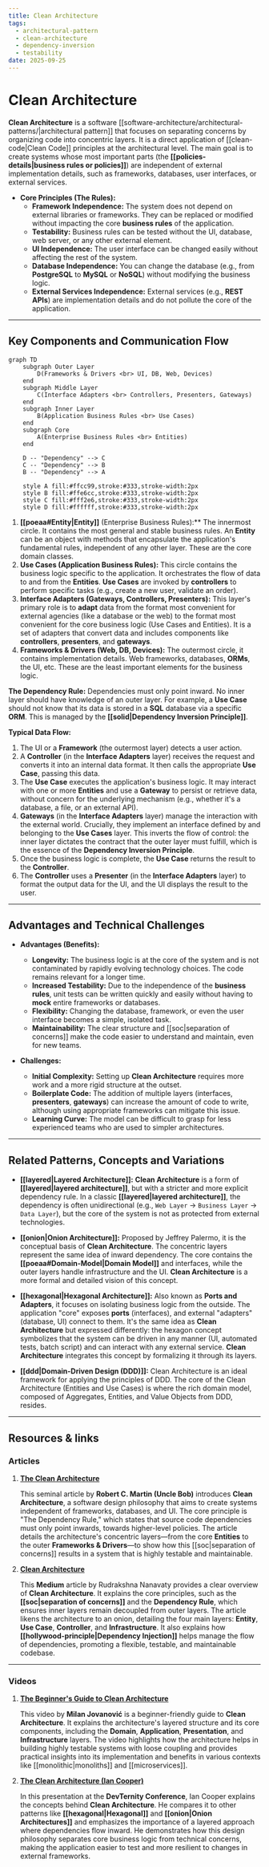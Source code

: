 ```yaml
---
title: Clean Architecture
tags:
  - architectural-pattern
  - clean-architecture
  - dependency-inversion
  - testability
date: 2025-09-25
---
```


# **Clean Architecture**

**Clean Architecture** is a software [[software-architecture/architectural-patterns/|architectural pattern]] that focuses on separating concerns by organizing code into concentric layers. It is a direct application of [[clean-code|Clean Code]] principles at the architectural level. The main goal is to create systems whose most important parts (the **[[policies-details|business rules or policies]]**) are independent of external implementation details, such as frameworks, databases, user interfaces, or external services.

* **Core Principles (The Rules):**
    * **Framework Independence:** The system does not depend on external libraries or frameworks. They can be replaced or modified without impacting the core **business rules** of the application.
    * **Testability:** Business rules can be tested without the UI, database, web server, or any other external element.
    * **UI Independence:** The user interface can be changed easily without affecting the rest of the system.
    * **Database Independence:** You can change the database (e.g., from **PostgreSQL** to **MySQL** or **NoSQL**) without modifying the business logic.
    * **External Services Independence:** External services (e.g., **REST APIs**) are implementation details and do not pollute the core of the application.

---

## **Key Components and Communication Flow**

```mermaid
graph TD
    subgraph Outer Layer
        D(Frameworks & Drivers <br> UI, DB, Web, Devices)
    end
    subgraph Middle Layer
        C(Interface Adapters <br> Controllers, Presenters, Gateways)
    end
    subgraph Inner Layer
        B(Application Business Rules <br> Use Cases)
    end
    subgraph Core
        A(Enterprise Business Rules <br> Entities)
    end

    D -- "Dependency" --> C
    C -- "Dependency" --> B
    B -- "Dependency" --> A

    style A fill:#ffcc99,stroke:#333,stroke-width:2px
    style B fill:#ffe6cc,stroke:#333,stroke-width:2px
    style C fill:#fff2e6,stroke:#333,stroke-width:2px
    style D fill:#ffffff,stroke:#333,stroke-width:2px
```

1.  **[[poeaa#Entity|Entity]]** (Enterprise Business Rules):** The innermost circle. It contains the most general and stable business rules. An **Entity** can be an object with methods that encapsulate the application's fundamental rules, independent of any other layer. These are the core domain classes.
2.  **Use Cases (Application Business Rules):** This circle contains the business logic specific to the application. It orchestrates the flow of data to and from the **Entities**. **Use Cases** are invoked by **controllers** to perform specific tasks (e.g., create a new user, validate an order).
3.  **Interface Adapters (Gateways, Controllers, Presenters):** This layer's primary role is to **adapt** data from the format most convenient for external agencies (like a database or the web) to the format most convenient for the core business logic (Use Cases and Entities). It is a set of adapters that convert data and includes components like **controllers**, **presenters**, and **gateways**.
4.  **Frameworks & Drivers (Web, DB, Devices):** The outermost circle, it contains implementation details. Web frameworks, databases, **ORMs**, the UI, etc. These are the least important elements for the business logic.

**The Dependency Rule:** Dependencies must only point inward. No inner layer should have knowledge of an outer layer. For example, a **Use Case** should not know that its data is stored in a **SQL** database via a specific **ORM**. This is managed by the **[[solid|Dependency Inversion Principle]]**.

**Typical Data Flow:**

1.  The UI or a **Framework** (the outermost layer) detects a user action.
2.  A **Controller** (in the **Interface Adapters** layer) receives the request and converts it into an internal data format. It then calls the appropriate **Use Case**, passing this data.
3.  The **Use Case** executes the application's business logic. It may interact with one or more **Entities** and use a **Gateway** to persist or retrieve data, without concern for the underlying mechanism (e.g., whether it's a database, a file, or an external API).
4.  **Gateways** (in the **Interface Adapters** layer) manage the interaction with the external world. Crucially, they implement an interface defined by and belonging to the **Use Cases** layer. This inverts the flow of control: the inner layer dictates the contract that the outer layer must fulfill, which is the essence of the **Dependency Inversion Principle**.
5.  Once the business logic is complete, the **Use Case** returns the result to the **Controller**.
6.  The **Controller** uses a **Presenter** (in the **Interface Adapters** layer) to format the output data for the UI, and the UI displays the result to the user.

---

## **Advantages and Technical Challenges**

* **Advantages (Benefits):**
    * **Longevity:** The business logic is at the core of the system and is not contaminated by rapidly evolving technology choices. The code remains relevant for a longer time.
    * **Increased Testability:** Due to the independence of the **business rules**, unit tests can be written quickly and easily without having to **mock** entire frameworks or databases.
    * **Flexibility:** Changing the database, framework, or even the user interface becomes a simple, isolated task.
    * **Maintainability:** The clear structure and [[soc|separation of concerns]] make the code easier to understand and maintain, even for new teams.

* **Challenges:**
    * **Initial Complexity:** Setting up **Clean Architecture** requires more work and a more rigid structure at the outset.
    * **Boilerplate Code:** The addition of multiple layers (interfaces, **presenters**, **gateways**) can increase the amount of code to write, although using appropriate frameworks can mitigate this issue.
    * **Learning Curve:** The model can be difficult to grasp for less experienced teams who are used to simpler architectures.

---

## Related Patterns, Concepts and Variations

* **[[layered|Layered Architecture]]:** **Clean Architecture** is a form of **[[layered|layered architecture]]**, but with a stricter and more explicit dependency rule. In a classic **[[layered|layered architecture]]**, the dependency is often unidirectional (e.g., `Web Layer` -> `Business Layer` -> `Data Layer`), but the core of the system is not as protected from external technologies.

* **[[onion|Onion Architecture]]:** Proposed by Jeffrey Palermo, it is the conceptual basis of **Clean Architecture**. The concentric layers represent the same idea of inward dependency. The core contains the **[[poeaa#Domain-Model|Domain Model]]** and interfaces, while the outer layers handle infrastructure and the UI. **Clean Architecture** is a more formal and detailed vision of this concept.

* **[[hexagonal|Hexagonal Architecture]]:** Also known as **Ports and Adapters**, it focuses on isolating business logic from the outside. The application "core" exposes **ports** (interfaces), and external "adapters" (database, UI) connect to them. It's the same idea as **Clean Architecture** but expressed differently: the hexagon concept symbolizes that the system can be driven in any manner (UI, automated tests, batch script) and can interact with any external service. **Clean Architecture** integrates this concept by formalizing it through its layers.

* **[[ddd|Domain-Driven Design (DDD)]]:** Clean Architecture is an ideal framework for applying the principles of DDD. The core of the Clean Architecture (Entities and Use Cases) is where the rich domain model, composed of Aggregates, Entities, and Value Objects from DDD, resides.

---

## **Resources & links**

### **Articles**

1.  **[The Clean Architecture](https://blog.cleancoder.com/uncle-bob/2012/08/13/the-clean-architecture.html)**

    This seminal article by **Robert C. Martin (Uncle Bob)** introduces **Clean Architecture**, a software design philosophy that aims to create systems independent of frameworks, databases, and UI. The core principle is "The Dependency Rule," which states that source code dependencies must only point inwards, towards higher-level policies. The article details the architecture's concentric layers—from the core **Entities** to the outer **Frameworks & Drivers**—to show how this [[soc|separation of concerns]] results in a system that is highly testable and maintainable.

2.  **[Clean Architecture](https://medium.com/@rudrakshnanavaty/clean-architecture-7c1b3b4cb181)**

    This **Medium** article by Rudrakshna Nanavaty provides a clear overview of **Clean Architecture**. It explains the core principles, such as the **[[soc|separation of concerns]]** and the **Dependency Rule**, which ensures inner layers remain decoupled from outer layers. The article likens the architecture to an onion, detailing the four main layers: **Entity**, **Use Case**, **Controller**, and **Infrastructure**. It also explains how **[[hollywood-principle|Dependency Injection]]** helps manage the flow of dependencies, promoting a flexible, testable, and maintainable codebase.

---

### **Videos**

1.  **[The Beginner's Guide to Clean Architecture](https://www.youtube.com/watch?v=TQdLgzVk2T8)**

    This video by **Milan Jovanović** is a beginner-friendly guide to **Clean Architecture**. It explains the architecture's layered structure and its core components, including the **Domain**, **Application**, **Presentation**, and **Infrastructure** layers. The video highlights how the architecture helps in building highly testable systems with loose coupling and provides practical insights into its implementation and benefits in various contexts like [[monolithic|monoliths]] and [[microservices]].

2.  **[The Clean Architecture (Ian Cooper)](https://www.youtube.com/watch?v=SxJPQ5qXisw)**

    In this presentation at the **DevTernity Conference**, Ian Cooper explains the concepts behind **Clean Architecture**. He compares it to other patterns like **[[hexagonal|Hexagonal]]** and **[[onion|Onion Architectures]]** and emphasizes the importance of a layered approach where dependencies flow inward. He demonstrates how this design philosophy separates core business logic from technical concerns, making the application easier to test and more resilient to changes in external frameworks.